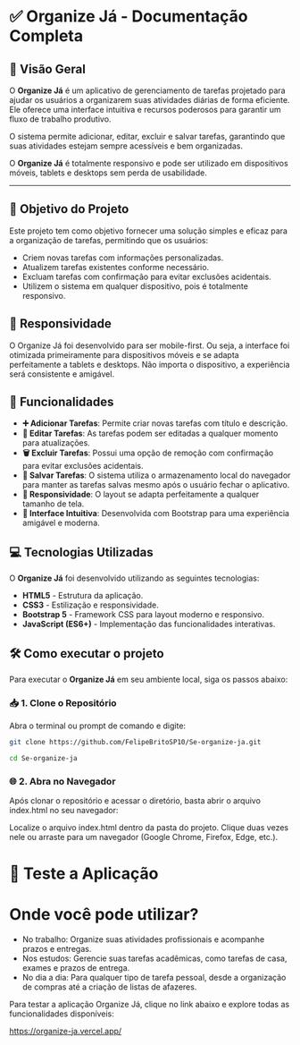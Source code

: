 # ✅ Organize Já - Documentação Completa

## 📌 Visão Geral

O **Organize Já** é um aplicativo de gerenciamento de tarefas projetado para ajudar os usuários a organizarem suas atividades diárias de forma eficiente. Ele oferece uma interface intuitiva e recursos poderosos para garantir um fluxo de trabalho produtivo.  

O sistema permite adicionar, editar, excluir e salvar tarefas, garantindo que suas atividades estejam sempre acessíveis e bem organizadas.  

O **Organize Já** é totalmente responsivo e pode ser utilizado em dispositivos móveis, tablets e desktops sem perda de usabilidade.  

---

## 🎯 Objetivo do Projeto  

Este projeto tem como objetivo fornecer uma solução simples e eficaz para a organização de tarefas, permitindo que os usuários:  

- Criem novas tarefas com informações personalizadas.  
- Atualizem tarefas existentes conforme necessário.  
- Excluam tarefas com confirmação para evitar exclusões acidentais.  
- Utilizem o sistema em qualquer dispositivo, pois é totalmente responsivo.  

## 📱 Responsividade
O Organize Já foi desenvolvido para ser mobile-first. Ou seja, a interface foi otimizada primeiramente para dispositivos móveis e se adapta perfeitamente a tablets e desktops. Não importa o dispositivo, a experiência será consistente e amigável.

## 🚀 Funcionalidades  

- **➕ Adicionar Tarefas**: Permite criar novas tarefas com título e descrição.  
- **📝 Editar Tarefas**: As tarefas podem ser editadas a qualquer momento para atualizações.  
- **🗑️ Excluir Tarefas**: Possui uma opção de remoção com confirmação para evitar exclusões acidentais.  
- **💾 Salvar Tarefas**: O sistema utiliza o armazenamento local do navegador para manter as tarefas salvas mesmo após o usuário fechar o aplicativo.  
- **📱 Responsividade**: O layout se adapta perfeitamente a qualquer tamanho de tela.  
- **🎨 Interface Intuitiva**: Desenvolvida com Bootstrap para uma experiência amigável e moderna.


## 💻 Tecnologias Utilizadas  

O **Organize Já** foi desenvolvido utilizando as seguintes tecnologias:  

- **HTML5** - Estrutura da aplicação.  
- **CSS3** - Estilização e responsividade.  
- **Bootstrap 5** - Framework CSS para layout moderno e responsivo.  
- **JavaScript (ES6+)** - Implementação das funcionalidades interativas.

## 🛠️ Como executar o projeto  

Para executar o **Organize Já** em seu ambiente local, siga os passos abaixo:  

### 📥 1. Clone o Repositório  

Abra o terminal ou prompt de comando e digite:  

```bash
git clone https://github.com/FelipeBritoSP10/Se-organize-ja.git
```
```bash
cd Se-organize-ja
```

### 🌐 2. Abra no Navegador

Após clonar o repositório e acessar o diretório, basta abrir o arquivo index.html no seu navegador:

Localize o arquivo index.html dentro da pasta do projeto.
Clique duas vezes nele ou arraste para um navegador (Google Chrome, Firefox, Edge, etc.).


# 🚀 Teste a Aplicação
# Onde você pode utilizar?
- No trabalho: Organize suas atividades profissionais e acompanhe prazos e entregas.
- Nos estudos: Gerencie suas tarefas acadêmicas, como tarefas de casa, exames e prazos de entrega.
- No dia a dia: Para qualquer tipo de tarefa pessoal, desde a organização de compras até a criação de listas de afazeres.
  
Para testar a aplicação Organize Já, clique no link abaixo e explore todas as funcionalidades disponíveis:

https://organize-ja.vercel.app/
